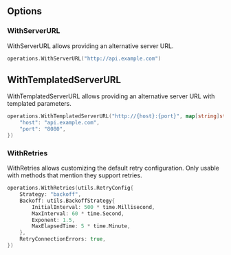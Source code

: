 ## Options

### WithServerURL

WithServerURL allows providing an alternative server URL.

```go
operations.WithServerURL("http://api.example.com")
```

## WithTemplatedServerURL

WithTemplatedServerURL allows providing an alternative server URL with templated parameters.

```go
operations.WithTemplatedServerURL("http://{host}:{port}", map[string]string{
    "host": "api.example.com",
    "port": "8080",
})
```

### WithRetries

WithRetries allows customizing the default retry configuration. Only usable with methods that mention they support retries.

```go
operations.WithRetries(utils.RetryConfig{
    Strategy: "backoff",
    Backoff: utils.BackoffStrategy{
        InitialInterval: 500 * time.Millisecond,
        MaxInterval: 60 * time.Second,
        Exponent: 1.5,
        MaxElapsedTime: 5 * time.Minute,
    },
    RetryConnectionErrors: true,
})
```